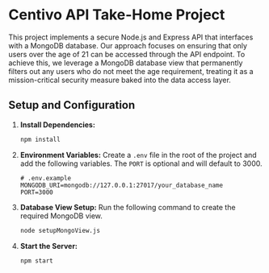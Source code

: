 # Centivo API Take-Home Project

This project implements a secure Node.js and Express API that interfaces with a MongoDB database. Our approach focuses on ensuring that only users over the age of 21 can be accessed through the API endpoint. To achieve this, we leverage a MongoDB database view that permanently filters out any users who do not meet the age requirement, treating it as a mission-critical security measure baked into the data access layer.

## Setup and Configuration

1.  **Install Dependencies:**
    ```bash
    npm install
    ```

2.  **Environment Variables:**
    Create a `.env` file in the root of the project and add the following variables. The `PORT` is optional and will default to 3000.

    ```
    # .env.example
    MONGODB_URI=mongodb://127.0.0.1:27017/your_database_name
    PORT=3000
    ```

3.  **Database View Setup:**
    Run the following command to create the required MongoDB view.
    ```bash
    node setupMongoView.js
    ```

4.  **Start the Server:**
    ```bash
    npm start
    ```
